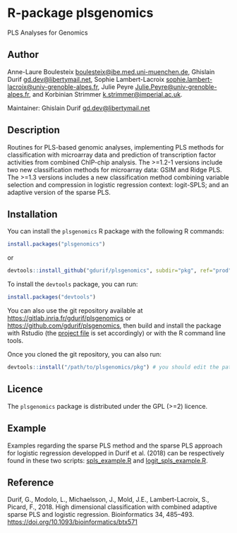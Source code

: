 # R-package plsgenomics

PLS Analyses for Genomics


## Author

Anne-Laure Boulesteix <boulesteix@ibe.med.uni-muenchen.de>, Ghislain Durif <gd.dev@libertymail.net>, Sophie Lambert-Lacroix <sophie.lambert-lacroix@univ-grenoble-alpes.fr>, Julie Peyre <Julie.Peyre@univ-grenoble-alpes.fr>, and Korbinian Strimmer <k.strimmer@imperial.ac.uk>.

Maintainer: Ghislain Durif <gd.dev@libertymail.net>


## Description

Routines for PLS-based genomic analyses, implementing PLS methods for classification with microarray data and prediction of transcription factor activities from combined ChIP-chip analysis. The >=1.2-1 versions include two new classification methods for microarray data: GSIM and Ridge PLS. The >=1.3 versions includes a new classification method combining variable selection and compression in logistic regression context: logit-SPLS; and an adaptive version of the sparse PLS.


## Installation

You can install the `plsgenomics` R package with the following R commands:

```R
install.packages("plsgenomics")
```

or

```R
devtools::install_github("gdurif/plsgenomics", subdir="pkg", ref="prod")
```

To install the `devtools` package, you can run:

```R
install.packages("devtools")
```

You can also use the git repository available at <https://gitlab.inria.fr/gdurif/plsgenomics>
or <https://github.com/gdurif/plsgenomics>, then build and install the package with Rstudio (the [project file](./plsgenomics.Rproj) is set accordingly) or with the R command line tools.

Once you cloned the git repository, you can also run:

```R
devtools::install("/path/to/plsgenomics/pkg") # you should edit the path
```


## Licence

The `plsgenomics` package is distributed under the GPL (>=2) licence.


## Example

Examples regarding the sparse PLS method and the sparse PLS approach for logistic regression developped in Durif et al. (2018) can be respectively found in these two scripts: [spls_example.R](./spls_example.R) and [logit_spls_example.R](./logit_spls_example.R).


## Reference

Durif, G., Modolo, L., Michaelsson, J., Mold, J.E., Lambert-Lacroix, S., Picard, F., 2018. High dimensional classification with combined adaptive sparse PLS and logistic regression. Bioinformatics 34, 485–493. https://doi.org/10.1093/bioinformatics/btx571

